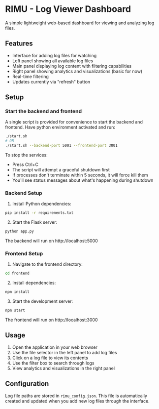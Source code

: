 # RIMU - Log Viewer Dashboard

A simple lightweight web-based dashboard for viewing and analyzing log files.

## Features

- Interface for adding log files for watching
- Left panel showing all available log files
- Main panel displaying log content with filtering capabilities
- Right panel showing analytics and visualizations (basic for now)
- Real-time filtering
- Updates currently via "refresh" button

## Setup

### Start the backend and frontend

A single script is provided for convenience to start the backend and frontend. Have python environment activated and run:

```bash
./start.sh
# OR
./start.sh --backend-port 5001 --frontend-port 3001
```

To stop the services:
- Press Ctrl+C
- The script will attempt a graceful shutdown first
- If processes don't terminate within 5 seconds, it will force kill them
- You'll see status messages about what's happening during shutdown

### Backend Setup

1. Install Python dependencies:
```bash
pip install -r requirements.txt
```

2. Start the Flask server:
```bash
python app.py
```

The backend will run on http://localhost:5000

### Frontend Setup

1. Navigate to the frontend directory:
```bash
cd frontend
```

2. Install dependencies:
```bash
npm install
```

3. Start the development server:
```bash
npm start
```

The frontend will run on http://localhost:3000

## Usage

1. Open the application in your web browser
2. Use the file selector in the left panel to add log files
3. Click on a log file to view its contents
4. Use the filter box to search through logs
5. View analytics and visualizations in the right panel

## Configuration

Log file paths are stored in `rimu_config.json`. This file is automatically created and updated when you add new log files through the interface.
